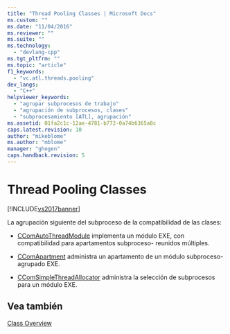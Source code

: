 ```yaml
---
title: "Thread Pooling Classes | Microsoft Docs"
ms.custom: ""
ms.date: "11/04/2016"
ms.reviewer: ""
ms.suite: ""
ms.technology: 
  - "devlang-cpp"
ms.tgt_pltfrm: ""
ms.topic: "article"
f1_keywords: 
  - "vc.atl.threads.pooling"
dev_langs: 
  - "C++"
helpviewer_keywords: 
  - "agrupar subprocesos de trabajo"
  - "agrupación de subprocesos, clases"
  - "subprocesamiento [ATL], agrupación"
ms.assetid: 01fa2c1c-12ae-4781-b772-0a74b6365a8c
caps.latest.revision: 10
author: "mikeblome"
ms.author: "mblome"
manager: "ghogen"
caps.handback.revision: 5
---
```

# Thread Pooling Classes
[!INCLUDE[vs2017banner](../assembler/inline/includes/vs2017banner.md)]

La agrupación siguiente del subproceso de la compatibilidad de las clases:  
  
-   [CComAutoThreadModule](../atl/reference/ccomautothreadmodule-class.md) implementa un módulo EXE, con compatibilidad para apartamentos subproceso\- reunidos múltiples.  
  
-   [CComApartment](../atl/reference/ccomapartment-class.md) administra un apartamento de un módulo subproceso\- agrupado EXE.  
  
-   [CComSimpleThreadAllocator](../atl/reference/ccomsimplethreadallocator-class.md) administra la selección de subprocesos para un módulo EXE.  
  
## Vea también  
 [Class Overview](../atl/atl-class-overview.md)